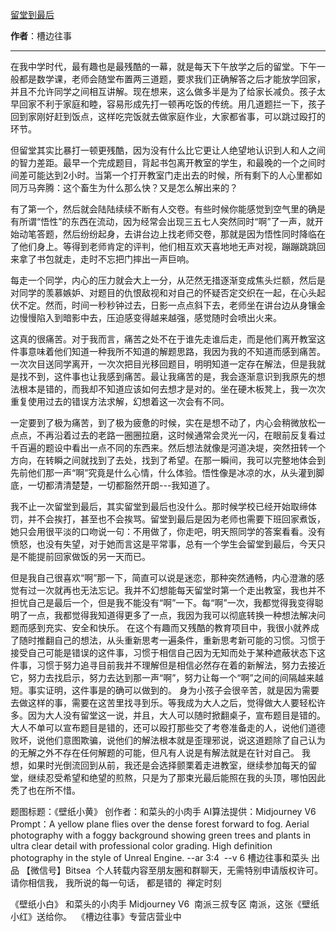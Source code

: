 

[留堂到最后](https://mp.weixin.qq.com/s/nKPsmq21Fvx1sHFl6tNc8w)

**作者**：槽边往事

---

在我中学时代，最有趣也是最残酷的一幕，就是每天下午放学之后的留堂。下午一般都是数学课，老师会随堂布置两三道题，要求我们正确解答之后才能放学回家，并且不允许同学之间相互讲解。现在想来，这么做多半是为了给家长减负。孩子太早回家不利于家庭和睦，容易形成先打一顿再吃饭的传统。用几道题拦一下，孩子回到家刚好赶到饭点，这样吃完饭就去做家庭作业，大家都省事，可以跳过殴打的环节。

但留堂其实比暴打一顿更残酷，因为没有什么比它更让人绝望地认识到人和人之间的智力差距。最早一个完成题目，背起书包离开教室的学生，和最晚的一个之间时间差可能达到2小时。当第一个打开教室门走出去的时候，所有剩下的人心里都如同万马奔腾：这个畜生为什么那么快？又是怎么解出来的？

有了第一个，然后就会陆陆续续不断有人交卷。有些时候你能感觉到空气里的确是有所谓“悟性”的东西在流动，因为经常会出现三五七人突然同时“啊”了一声，就开始动笔答题，然后纷纷起身，去讲台边上找老师交卷，那就是因为悟性同时降临在了他们身上。等得到老师肯定的评判，他们相互欢天喜地地无声对视，蹦蹦跳跳回来拿了书包就走，走时不忘把门摔出一声巨响。


每走一个同学，内心的压力就会大上一分，从茫然无措逐渐变成焦头烂额，然后是对同学的羡慕嫉妒、对题目的仇恨敌视和对自己的怀疑否定交织在一起，在心头起伏不定。然而，时间一秒秒钟过去，日影一点点斜下去，老师坐在讲台边从身镶金边慢慢陷入到暗影中去，压迫感变得越来越强，感觉随时会喷出火来。

这真的很痛苦。对于我而言，痛苦之处不在于谁先走谁后走，而是他们离开教室这件事意味着他们知道一种我所不知道的解题思路，我因为我的不知道而感到痛苦。一次次目送同学离开，一次次把目光移回题目，明明知道一定存在解法，但是我就是找不到，这件事也让我感到痛苦。最让我痛苦的是，我会逐渐意识到我原先的想法根本是错的，而我却不知道应该如何去想才是对的。坐在硬木板凳上，我一次次重复使用过去的错误方法求解，幻想着这一次会有不同。


一定要到了极为痛苦，到了极为疲惫的时候，实在是想不动了，内心会稍微放松一点点，不再沿着过去的老路一圈圈拉磨，这时候通常会灵光一闪，在眼前反复看过千百遍的题设中看出一点不同的东西来。然后想法就像是河道决堤，突然扭转一个方向，在转瞬之间就找到了去处，找到了希望。在那一瞬间，我可以完整地体会到先前他们那一声“啊”究竟是什么心情，什么体验。悟性像是冰凉的水，从头灌到脚底，一切都清清楚楚，一切都豁然开朗---我知道了。

我不止一次留堂到最后，其实留堂到最后也没什么。那时候学校已经开始取缔体罚，并不会挨打，甚至也不会挨骂。留堂到最后是因为老师也需要下班回家煮饭，她只会用很平淡的口吻说一句：不用做了，你走吧，明天照同学的答案看看。没有愤怒，也没有失望，对于她而言这是平常事，总有一个学生会留堂到最后，今天只是不能提前回家做饭的另一天而已。

但是我自己很喜欢“啊”那一下，简直可以说是迷恋，那种突然通畅，内心澄澈的感觉有过一次就再也无法忘记。我并不幻想能每天留堂时第一个走出教室，我也并不担忧自己是最后一个，但是我不能没有“啊”一下。每“啊”一次，我都觉得我变得聪明了一点，我都觉得我知道得更多了一点，我因为我可以彻底转换一种想法解决问题而感到充实、安全和快乐。
在这个有趣而又残酷的教育项目中，我很小就养成了随时推翻自己的想法，从头重新思考一遍条件，重新思考新可能的习惯。习惯于接受自己可能是错误的这件事，习惯于相信自己因为无知而处于某种遮蔽状态下这件事，习惯于努力追寻目前我并不理解但是相信必然存在着的新解法，努力去接近它，努力去找启示，努力去达到那一声“啊”，努力让每一个“啊”之间的间隔越来越短。事实证明，这件事是的确可以做到的。
身为小孩子会很辛苦，就是因为需要去做这样的事，需要在这苦里找寻到乐。等我成为大人之后，觉得做大人要轻松许多。因为大人没有留堂这一说，并且，大人可以随时掀翻桌子，宣布题目是错的。大人不单可以宣布题目是错的，还可以殴打那些交了考卷准备走的人，说他们道德败坏，说他们意图欺骗，说他们的解法根本就是歪理邪说，说这道题除了自己认为的无解之外不存在任何解题的可能，但凡有人说是有解法就是在针对自己。
我想，如果时光倒流回到从前，我还是会选择颤栗着走进教室，继续参加每天的留堂，继续忍受希望和绝望的煎熬，只是为了那束光最后能照在我的头顶，哪怕因此秃了也在所不惜。




题图标题：《壁纸小黄》
创作者：和菜头的小肉手
AI算法提供：Midjourney V6
Prompt：A yellow plane flies over the dense forest forward to fog. Aerial photography with a foggy background showing green trees and plants in ultra clear detail with professional color grading. High definition photography in the style of Unreal Engine. --ar 3:4  --v 6
槽边往事和菜头 出品
【微信号】Bitsea 
个人转载内容至朋友圈和群聊天，无需特别申请版权许可。
请你相信我，
我所说的每一句话，
都是错的
 禅定时刻

《壁纸小白》
和菜头的小肉手
Midjourney V6
 南派三叔专区
南派，这张《壁纸小红》送给你。
 《槽边往事》专营店营业中